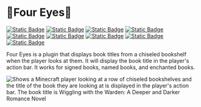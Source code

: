 
# 📖Four Eyes📖
[![Static Badge](https://img.shields.io/badge/release-1.0.0-bisque)]()
[![Static Badge](https://img.shields.io/badge/license-MIT-plum)](https://github.com/FaultyFunctions/SoulGraves/blob/main/LICENSE.md)
[![Static Badge](https://img.shields.io/badge/paper-1.20.6%20--%201.21.x-skyblue)](https://papermc.org)
[![Static Badge](https://img.shields.io/badge/purpur-1.20.6%20--%201.21.x-e533ff)](https://purpurmc.org)
[![Static Badge](https://img.shields.io/badge/spigot-1.20.6%20--%201.21.x-d48c02)](https://spigotmc.org)
[![Static Badge](https://img.shields.io/badge/jdk-21-plum)]()
[![Static Badge](https://img.shields.io/badge/downloads-Modrinth-forestgreen)](https://modrinth.com/plugin/four-eyes)
[![Static Badge](https://img.shields.io/badge/downloads-Hangar-blue)](https://hangar.papermc.io/Faulty/FourEyes)
[![Static Badge](https://img.shields.io/badge/downloads-Spigot-d48c02)](https://www.spigotmc.org/resources/four-eyes.121067)

Four Eyes is a plugin that displays book titles from a chiseled bookshelf when the player looks at them. It will display the book title in the player's action bar. It works for signed books, named books, and enchanted books.

![Shows a Minecraft player looking at a row of chiseled bookshelves and the title of the book they are looking at is displayed in the player's action bar. The book title is Wiggling with the Warden: A Deeper and Darker Romance Novel](https://cdn.modrinth.com/data/gI22h7WU/images/aca80ac497cf70b6af260cd4279b93f2f7dd495b.png)
